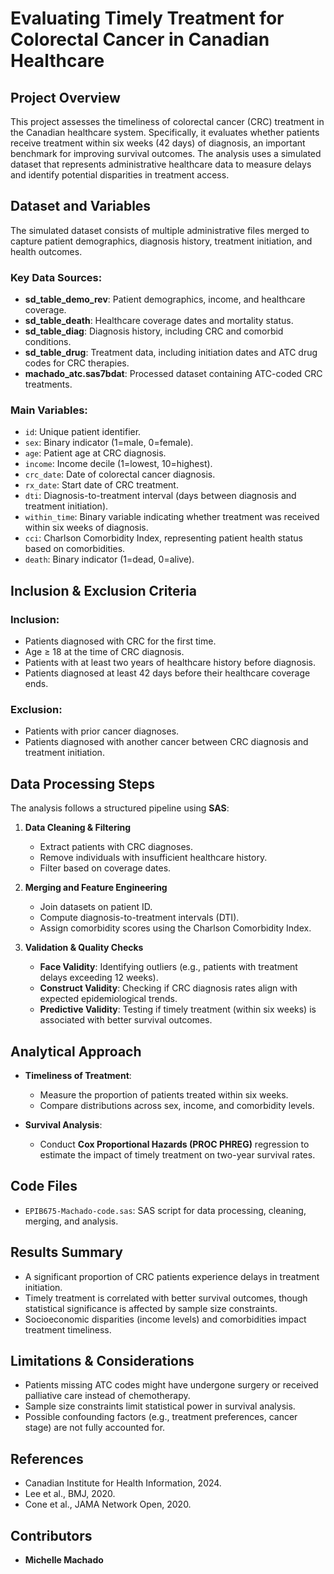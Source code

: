 # Evaluating Timely Treatment for Colorectal Cancer in Canadian Healthcare

## Project Overview
This project assesses the timeliness of colorectal cancer (CRC) treatment in the Canadian healthcare system. Specifically, it evaluates whether patients receive treatment within six weeks (42 days) of diagnosis, an important benchmark for improving survival outcomes. The analysis uses a simulated dataset that represents administrative healthcare data to measure delays and identify potential disparities in treatment access.

## Dataset and Variables
The simulated dataset consists of multiple administrative files merged to capture patient demographics, diagnosis history, treatment initiation, and health outcomes.

### Key Data Sources:
- **sd_table_demo_rev**: Patient demographics, income, and healthcare coverage.
- **sd_table_death**: Healthcare coverage dates and mortality status.
- **sd_table_diag**: Diagnosis history, including CRC and comorbid conditions.
- **sd_table_drug**: Treatment data, including initiation dates and ATC drug codes for CRC therapies.
- **machado_atc.sas7bdat**: Processed dataset containing ATC-coded CRC treatments.

### Main Variables:
- `id`: Unique patient identifier.
- `sex`: Binary indicator (1=male, 0=female).
- `age`: Patient age at CRC diagnosis.
- `income`: Income decile (1=lowest, 10=highest).
- `crc_date`: Date of colorectal cancer diagnosis.
- `rx_date`: Start date of CRC treatment.
- `dti`: Diagnosis-to-treatment interval (days between diagnosis and treatment initiation).
- `within_time`: Binary variable indicating whether treatment was received within six weeks of diagnosis.
- `cci`: Charlson Comorbidity Index, representing patient health status based on comorbidities.
- `death`: Binary indicator (1=dead, 0=alive).

## Inclusion & Exclusion Criteria
### Inclusion:
- Patients diagnosed with CRC for the first time.
- Age ≥ 18 at the time of CRC diagnosis.
- Patients with at least two years of healthcare history before diagnosis.
- Patients diagnosed at least 42 days before their healthcare coverage ends.

### Exclusion:
- Patients with prior cancer diagnoses.
- Patients diagnosed with another cancer between CRC diagnosis and treatment initiation.

## Data Processing Steps
The analysis follows a structured pipeline using **SAS**:
1. **Data Cleaning & Filtering**  
   - Extract patients with CRC diagnoses.
   - Remove individuals with insufficient healthcare history.
   - Filter based on coverage dates.

2. **Merging and Feature Engineering**  
   - Join datasets on patient ID.
   - Compute diagnosis-to-treatment intervals (DTI).
   - Assign comorbidity scores using the Charlson Comorbidity Index.

3. **Validation & Quality Checks**  
   - **Face Validity**: Identifying outliers (e.g., patients with treatment delays exceeding 12 weeks).  
   - **Construct Validity**: Checking if CRC diagnosis rates align with expected epidemiological trends.  
   - **Predictive Validity**: Testing if timely treatment (within six weeks) is associated with better survival outcomes.

## Analytical Approach
- **Timeliness of Treatment**:  
  - Measure the proportion of patients treated within six weeks.
  - Compare distributions across sex, income, and comorbidity levels.

- **Survival Analysis**:  
  - Conduct **Cox Proportional Hazards (PROC PHREG)** regression to estimate the impact of timely treatment on two-year survival rates.

## Code Files
- `EPIB675-Machado-code.sas`: SAS script for data processing, cleaning, merging, and analysis.

## Results Summary
- A significant proportion of CRC patients experience delays in treatment initiation.
- Timely treatment is correlated with better survival outcomes, though statistical significance is affected by sample size constraints.
- Socioeconomic disparities (income levels) and comorbidities impact treatment timeliness.

## Limitations & Considerations
- Patients missing ATC codes might have undergone surgery or received palliative care instead of chemotherapy.
- Sample size constraints limit statistical power in survival analysis.
- Possible confounding factors (e.g., treatment preferences, cancer stage) are not fully accounted for.

## References
- Canadian Institute for Health Information, 2024.  
- Lee et al., BMJ, 2020.  
- Cone et al., JAMA Network Open, 2020.  

## Contributors
- **Michelle Machado**  
 

